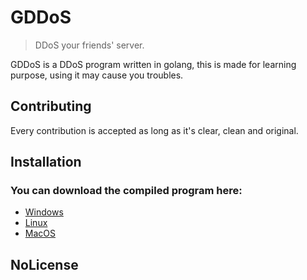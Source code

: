 # GDDoS
> DDoS your friends' server.

GDDoS is a DDoS program written in golang, this is made for learning purpose, using it may cause you troubles.


## Contributing
 Every contribution is accepted as long as it's clear, clean and original.
 
## Installation
 ### You can download the compiled program here:
 - [Windows](https://)
 - [Linux](https://)
 - [MacOS](https://)
 
## NoLicense
